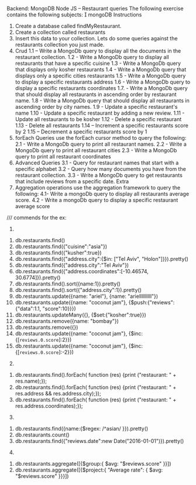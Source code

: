 Backend: MongoDB
Node JS – Restaurant queries
The following exercise contains the following subjects:
 mongoDB
Instructions

1. Create a database called findMyRestaurant.
2. Create a collection called restaurants
3. Insert this data to your collection.
   Lets do some queries against the restaurants collection you
   just made.
4. Crud
   1.1 – Write a MongoDb query to display all the documents in
   the restaurant collection.
   1.2 - Write a MongoDb query to display all restaurants that
   have a specific cuisine
   1.3 - Write a MongoDb query that displays only kosher
   restaurants
   1.4 - Write a MongoDb query that displays only a specific cities
   restaurants
   1.5 - Write a MongoDb query to display a specific restaurants
   address
   1.6 - Write a MongoDb query to display a specific restaurants
   coordinates
   1.7. - Write a MongoDb query that should display all
   restaurants in ascending order by restaurant name.
   1.8 - Write a MongoDb query that should display all restaurants
   in ascending order by city names.
   1.9 - Update a specific restaurant's name
   1.10 - Update a specific restaurant by adding a new review.
   1.11 - Update all restaurants to be kosher
   1.12 - Delete a specific restaurant
   1.13 - Delete all restaurants
   1.14 – Increment a specific restaurants score by 2
   1.15 – Decrement a specific restaurants score by 1
5. forEach Queries
   use the forEach cursor method to query the following:
   2.1 - Write a MongoDb query to print all restaurant names.
   2.2 - Write a MongoDb query to print all restaurant cities
   2.3 - Write a MongoDb query to print all restaurant coordinates
6. Advanced Queries
   3.1 - Query for restaurant names that start with a specific
   alphabet
   3.2 - Query how many documents you have from the restaurant
   collection.
   3.3 - Write a MongoDb query to get restaurants that include
   reviews from a specific date.
   Extra
7. Aggregation operations
   use the aggregation framework to query the following:
   4.1- Write a mongoDb query to display all restaurants average
   score.
   4.2 - Write a mongoDb query to display a specific restaurant
   average score

/// commends for the ex:

1.

1) db.restaurants.find()
2) db.restaurants.find({"cuisine":"asia"})
3) db.restaurants.find({"kusher":true})
4) db.restaurants.find({"address.city":{$in: ["Tel Aviv", "Holon"]}}).pretty()
5) db.restaurants.find({"address.city":"Tel Aviv"})
6) db.restaurants.find({"address.coordinates":[-10.46574, 30.6774]}).pretty()
7) db.restaurants.find().sort({name:1}).pretty()
8) db.restaurants.find().sort({"address.city":1}).pretty()
9) db.restaurants.update({name: "ariel"}, {name: "ariellllllllll"})
10) db.restaurants.update({name: "coconut jam"}, {$push:{"reviews": {"data":1.1, "score":10}}})
11) db.restaurants.updateMany({}, {$set:{"kosher":true}})
12) db.restaurants.remove({name: "bombay"})
13) db.restaurants.remove({})
14) db.restaurants.update({name: "coconut jam"}, {$inc: {[`reviews.0.score`]:2}})
15) db.restaurants.update({name: "coconut jam"}, {$inc: {[`reviews.0.score`]:-2}})

2.

1)  db.restaurants.find().forEach( function (res) {print ("restaurant: " + res.name);});
2)  db.restaurants.find().forEach( function (res) {print ("restaurant: " + res.address && res.address.city);});
3)  db.restaurants.find().forEach( function (res) {print ("restaurant: " + res.address.coordinates);});

3.

1) db.restaurants.find({name:{$regex: /^asian/ }}).pretty()
2) db.restaurants.count()
3) db.restaurants.find({"reviews.date":new Date("2016-01-01")}).pretty()

4.

1) db.restaurants.aggregate([{$group:{ $avg: "$reviews.score" }}])
2) db.restaurants.aggregate([{$project:{ "Average rate": { $avg: "$reviews.score" }}}])

